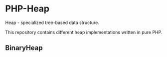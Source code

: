 # PHP-Heap

Heap - specialized tree-based data structure.

This repository contains different heap implementations written in pure PHP.

## BinaryHeap

